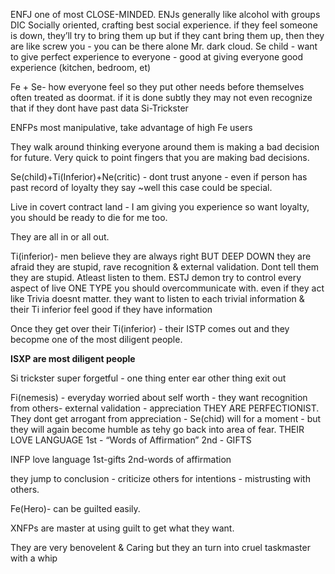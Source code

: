 ENFJ one of most CLOSE-MINDED.
ENJs generally like alcohol with groups
DIC
Socially oriented, crafting best social experience.
if they feel someone is down, they’ll try to bring them up but if they cant bring them up, then they are like screw you - you can be there alone Mr. dark cloud.
Se child - want to give perfect experience to everyone - good at giving everyone good experience (kitchen, bedroom, et)

Fe + Se- how everyone feel so they put other needs before themselves often treated as doormat. if it is done subtly they may not even recognize that if they dont have past data Si-Trickster

ENFPs most manipulative, take advantage of high Fe users

They walk around thinking everyone around them is making a bad decision for future. Very quick to point fingers that you are making bad decisions.

Se(child)+Ti(Inferior)+Ne(critic) - dont trust anyone - even if person has past record of loyalty they say ~well this case could be special.

Live in covert contract land - I am giving you experience so want loyalty, you should be ready to die for me too.

They are all in or all out.

Ti(inferior)- men believe they are always right BUT DEEP DOWN they are afraid they are stupid, rave recognition & external validation.
Dont tell them they are stupid. Atleast listen to them.
ESTJ demon try to control every aspect of live
ONE TYPE you should overcommunicate with. even if they act like Trivia doesnt matter. they want to listen to each trivial information & their Ti inferior feel good if they have information

Once they get over their Ti(inferior) - their ISTP comes out and they becopme one of the most diligent people.

**ISXP are most diligent people**

Si trickster super forgetful - one thing enter ear other thing exit out

Fi(nemesis) - everyday worried about self worth - they want recognition from others- external validation - appreciation 
THEY ARE PERFECTIONIST.
They dont get arrogant from appreciation - Se(chid) will for a moment - but they will again become humble as tehy go back into area of fear.
THEIR  LOVE LANGUAGE 
1st - “Words of Affirmation”
2nd - GIFTS

INFP love language 1st-gifts 2nd-words of affirmation

they jump to conclusion - criticize others for intentions - mistrusting with others. 

Fe(Hero)- can be guilted easily.

XNFPs are master at using guilt to get what they want.

They are very benovelent & Caring
but they an turn into cruel taskmaster with a whip




